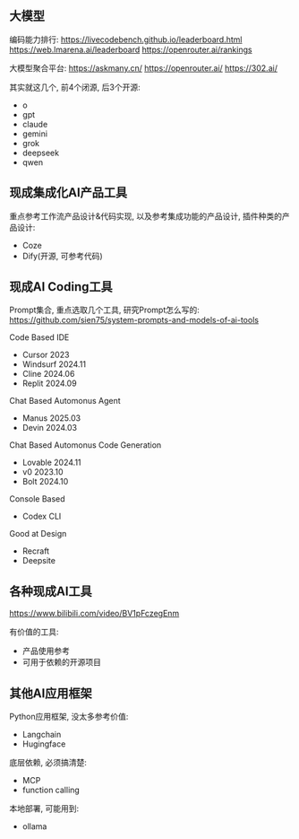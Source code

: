 ## 大模型

编码能力排行:
https://livecodebench.github.io/leaderboard.html
https://web.lmarena.ai/leaderboard
https://openrouter.ai/rankings

大模型聚合平台:
https://askmany.cn/
https://openrouter.ai/
https://302.ai/

其实就这几个, 前4个闭源, 后3个开源:
* o
* gpt
* claude
* gemini
* grok
* deepseek
* qwen

## 现成集成化AI产品工具

重点参考工作流产品设计&代码实现, 以及参考集成功能的产品设计, 插件种类的产品设计:
* Coze
* Dify(开源, 可参考代码)

## 现成AI Coding工具

Prompt集合, 重点选取几个工具, 研究Prompt怎么写的:
https://github.com/sien75/system-prompts-and-models-of-ai-tools

Code Based IDE
* Cursor 2023
* Windsurf 2024.11
* Cline 2024.06
* Replit 2024.09

Chat Based Automonus Agent
* Manus 2025.03
* Devin 2024.03

Chat Based Automonus Code Generation
* Lovable 2024.11
* v0 2023.10
* Bolt 2024.10

Console Based
* Codex CLI

Good at Design
* Recraft
* Deepsite

## 各种现成AI工具

https://www.bilibili.com/video/BV1pFczegEnm

有价值的工具:
* 产品使用参考
* 可用于依赖的开源项目

## 其他AI应用框架

Python应用框架, 没太多参考价值:
* Langchain
* Hugingface

底层依赖, 必须搞清楚:
* MCP
* function calling

本地部署, 可能用到:
* ollama
